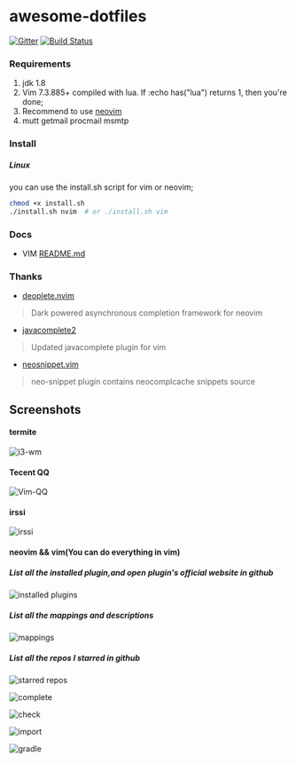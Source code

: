 # awesome-dotfiles

[![Gitter](https://badges.gitter.im/wsdjeg/DotFiles.svg)](https://gitter.im/wsdjeg/DotFiles?utm_source=badge&utm_medium=badge&utm_campaign=pr-badge)
[![Build Status](https://travis-ci.org/wsdjeg/DotFiles.svg?branch=master)](https://travis-ci.org/wsdjeg/DotFiles)

### Requirements

1. jdk 1.8
2. Vim 7.3.885+ compiled with lua. If :echo has("lua") returns 1, then you're done;
3. Recommend to use [neovim](https://neovim.io/)
4. mutt getmail procmail msmtp


### Install

##### Linux
you can use the install.sh script for vim or neovim;

```sh
chmod +x install.sh
./install.sh nvim  # or ./install.sh vim
```
### Docs

- VIM [README.md](config/nvim/README.md)

### Thanks

- [deoplete.nvim](https://github.com/Shougo/deoplete.nvim)

> Dark powered asynchronous completion framework for neovim

- [javacomplete2](https://github.com/artur-shaik/vim-javacomplete2)

> Updated javacomplete plugin for vim

- [neosnippet.vim](https://github.com/Shougo/neosnippet.vim)

> neo-snippet plugin contains neocomplcache snippets source


## Screenshots

#### termite
![i3-wm](pic/i3-wm.png)

#### Tecent QQ
![Vim-QQ](pic/Vim-QQ.png)

#### irssi
![irssi](pic/irssi.png)

#### neovim && vim(You can do everything in vim)
##### List all the installed plugin,and open plugin's official website in github
![installed plugins](pic/installed_plugin.png)
##### List all the mappings and descriptions
![mappings](pic/list_mappings.png)
##### List all the repos I starred in github
![starred repos](pic/starred.png)

![complete](pic/complete.png)

![check](pic/check.png)

![import](pic/import.png)

![gradle](pic/gradle_project.png)

